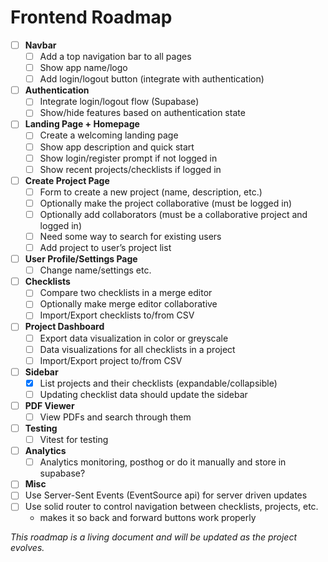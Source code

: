 # Frontend Roadmap

- [ ] **Navbar**
  - [ ] Add a top navigation bar to all pages
  - [ ] Show app name/logo
  - [ ] Add login/logout button (integrate with authentication)

- [ ] **Authentication**
  - [ ] Integrate login/logout flow (Supabase)
  - [ ] Show/hide features based on authentication state

- [ ] **Landing Page + Homepage**
  - [ ] Create a welcoming landing page
  - [ ] Show app description and quick start
  - [ ] Show login/register prompt if not logged in
  - [ ] Show recent projects/checklists if logged in

- [ ] **Create Project Page**
  - [ ] Form to create a new project (name, description, etc.)
  - [ ] Optionally make the project collaborative (must be logged in)
  - [ ] Optionally add collaborators (must be a collaborative project and logged in)
  - [ ] Need some way to search for existing users
  - [ ] Add project to user’s project list

- [ ] **User Profile/Settings Page**
  - [ ] Change name/settings etc.

- [ ] **Checklists**
  - [ ] Compare two checklists in a merge editor
  - [ ] Optionally make merge editor collaborative
  - [ ] Import/Export checklists to/from CSV

- [ ] **Project Dashboard**
  - [ ] Export data visualization in color or greyscale
  - [ ] Data visualizations for all checklists in a project
  - [ ] Import/Export project to/from CSV

- [ ] **Sidebar**
  - [x] List projects and their checklists (expandable/collapsible)
  - [ ] Updating checklist data should update the sidebar

- [ ] **PDF Viewer**
  - [ ] View PDFs and search through them

- [ ] **Testing**
  - [ ] Vitest for testing

- [ ] **Analytics**
  - [ ] Analytics monitoring, posthog or do it manually and store in supabase?

- [ ] **Misc**
- [ ] Use Server-Sent Events (EventSource api) for server driven updates
- [ ] Use solid router to control navigation between checklists, projects, etc.
  - makes it so back and forward buttons work properly

_This roadmap is a living document and will be updated as the project evolves._
